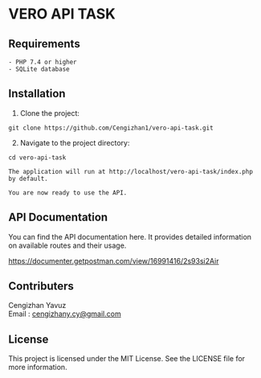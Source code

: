 # VERO API TASK


## Requirements
```
- PHP 7.4 or higher
- SQLite database
```

## Installation
1. Clone the project:

```
git clone https://github.com/Cengizhan1/vero-api-task.git
``` 
2. Navigate to the project directory:

```
cd vero-api-task
``` 

    The application will run at http://localhost/vero-api-task/index.php by default.
    
    You are now ready to use the API.

## API Documentation
You can find the API documentation here.
It provides detailed information on available routes and their usage.

https://documenter.getpostman.com/view/16991416/2s93si2Air

## Contributers
Cengizhan Yavuz \
Email : cengizhany.cy@gmail.com
## License
This project is licensed under the MIT License. See the LICENSE file for more information.
